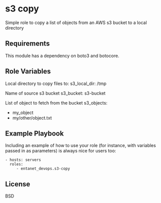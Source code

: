 s3 copy
=========

Simple role to copy a list of objects from an AWS s3 bucket to a local directory

Requirements
------------

This module has a dependency on boto3 and botocore.

Role Variables
--------------

Local directory to copy files to:
s3_local_dir: /tmp

Name of source s3 bucket
s3_bucket: s3-bucket

List of object to fetch from the bucket
s3_objects:
  - my_object
  - my/other/object.txt

Example Playbook
----------------

Including an example of how to use your role (for instance, with variables passed in as parameters) is always nice for users too:

    - hosts: servers
      roles:
         - entanet_devops.s3-copy

License
-------

BSD